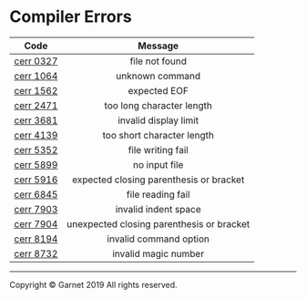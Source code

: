 # Compiler Errors

|Code|Message|
|:-:|:-:|
|[cerr 0327](https://github.com/Garnet3106/chestnut/blob/develop/docs/en/releases/ches0/tools/compiler/errors/cerr0327.md)|file not found|
|[cerr 1064](https://github.com/Garnet3106/chestnut/blob/develop/docs/en/releases/ches0/tools/compiler/errors/cerr1064.md)|unknown command|
|[cerr 1562](https://github.com/Garnet3106/chestnut/blob/develop/docs/en/releases/ches0/tools/compiler/errors/cerr1562.md)|expected EOF|
|[cerr 2471](https://github.com/Garnet3106/chestnut/blob/develop/docs/en/releases/ches0/errors/cerr2471.md)|too long character length|
|[cerr 3681](https://github.com/Garnet3106/chestnut/blob/develop/docs/en/releases/ches0/errors/cerr3681.md)|invalid display limit|
|[cerr 4139](https://github.com/Garnet3106/chestnut/blob/develop/docs/en/releases/ches0/tools/compiler/errors/cerr4139.md)|too short character length|
|[cerr 5352](https://github.com/Garnet3106/chestnut/blob/develop/docs/en/releases/ches0/tools/compiler/errors/cerr5352.md)|file writing fail|
|[cerr 5899](https://github.com/Garnet3106/chestnut/blob/develop/docs/en/releases/ches0/tools/compiler/errors/cerr5899.md)|no input file|
|[cerr 5916](https://github.com/Garnet3106/chestnut/blob/develop/docs/en/releases/ches0/tools/compiler/errors/cerr5916.md)|expected closing parenthesis or bracket|
|[cerr 6845](https://github.com/Garnet3106/chestnut/blob/develop/docs/en/releases/ches0/tools/compiler/errors/cerr0845.md)|file reading fail|
|[cerr 7903](https://github.com/Garnet3106/chestnut/blob/develop/docs/en/releases/ches0/tools/compiler/errors/cerr7903.md)|invalid indent space|
|[cerr 7904](https://github.com/Garnet3106/chestnut/blob/develop/docs/en/releases/ches0/tools/compiler/errors/cerr7904.md)|unexpected closing parenthesis or bracket|
|[cerr 8194](https://github.com/Garnet3106/chestnut/blob/develop/docs/en/releases/ches0/tools/compiler/errors/cerr8194.md)|invalid command option|
|[cerr 8732](https://github.com/Garnet3106/chestnut/blob/develop/docs/en/releases/ches0/tools/compiler/errors/cerr8732.md)|invalid magic number|

---

Copyright © Garnet 2019 All rights reserved.
